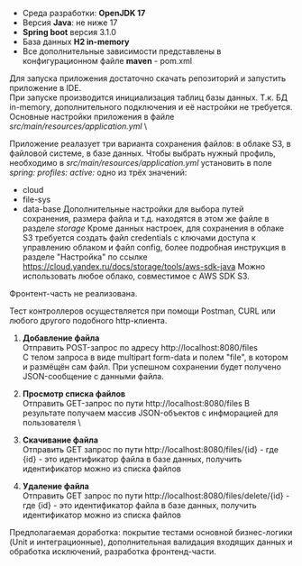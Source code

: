 - Среда разработки: **OpenJDK 17**
- Версия **Java**: не ниже 17
- **Spring boot** версия 3.1.0
- База данных **H2 in-memory**
- Все дополнительные зависимости представлены в конфигурационном файле **maven** - pom.xml

Для запуска приложения достаточно скачать репозиторий и запустить приложение в IDE. \
При запуске производится инициализация таблиц базы данных. Т.к. БД in-memory, дополнительного подключения и её настройки не требуется. \
Основные настройки приложения в файле *src/main/resources/application.yml* \

Приложение реалазует три варианта сохранения файлов: в облаке S3, в файловой системе, в базе данных.
Чтобы выбрать нужный профиль, необходимо в *src/main/resources/application.yml* установить в поле *spring: profiles: active:* одно из трёх значений:
- cloud
- file-sys
- data-base
Дополнительные настройки для выбора путей сохранения, размера файла и т.д. находятся в этом же файле в разделе *storage*
Кроме данных настроек, для сохранения в облаке S3 требуется создать файл credentials с ключами доступа к управлению облаком и файл config, более подробная инструкция в разделе "Настройка" по ссылке https://cloud.yandex.ru/docs/storage/tools/aws-sdk-java
Можно использовать любое облако, совместимое с AWS SDK S3.

Фронтент-часть не реализована.

Тест контроллеров осуществляется при помощи Postman, CURL или любого другого подобного http-клиента. 

1. **Добавление файла** \
Отправить POST-запрос по адресу http://localhost:8080/files \
С телом запроса в виде multipart form-data и полем "file", в котором и размёщён сам файл. 
При успешном сохранении будет получено JSON-сообщение с данными файла.

2. **Просмотр списка файлов** \
Отправить GET-запрос по пути http://localhost:8080/files
В результате получаем массив JSON-объектов с инфморацией для пользователя \

3. **Скачивание файла** \
Отправить GET запрос по пути http://localhost:8080/files/{id}
\- где {id} - это идентификатор файла в базе данных, получить идентификатор можно из списка файлов

4. **Удаление файла** \
Отправить GET запрос по пути http://localhost:8080/files/delete/{id}
\- где {id} - это идентификатор файла в базе данных, получить идентификатор можно из списка файлов

Предполагаемая доработка: покрытие тестами основной бизнес-логики (Unit и интеграционные), дополнительная валидация входящих данных и обработка исключений, разработка фронтенд-части.
